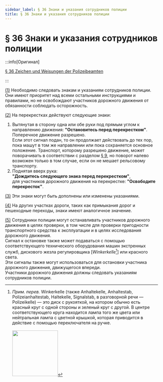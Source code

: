 ```yaml
---
sidebar_label: § 36 Знаки и указания сотрудников полиции
title: § 36 Знаки и указания сотрудников полиции
---
```


<VerifiedTranslationIcon />

# § 36 Знаки и указания сотрудников полиции

:::info[Оригинал]

[§ 36 Zeichen und Weisungen der Polizeibeamten](https://www.gesetze-im-internet.de/stvo_2013/__36.html)

:::


<span id="1">[(1)](#1)</span> Необходимо следовать знакам и указаниям сотрудников полиции.  
Они имеют приоритет над всеми остальными инструкциями и правилами, но не освобождают участников дорожного движения от
обязанности соблюдать осторожность.


<span id="2">[(2)](#2)</span> На перекрестках действуют следующие знаки:
1. Вытянутая в сторону одна или обе руки под прямым углом к направлению движения: **"Остановитесь
перед перекрестком"**.  
  Поперечное движение разрешено.  
  Если этот сигнал подан, то он продолжает действовать до тех пор, пока машут в том же
направлении или пока сохраняется основное положение. Транспорт, которому разрешено движение, может
поворачивать в соответствии с разделом [§ 9](/docs/general-traffic-rules/turning), но поворот налево возможен только в том случае, если он не мешает
рельсовому транспорту.
2. Поднятая вверх рука:  
  **"Дождитесь следующего знака перед перекрестком"**,  
  для участников дорожного движения на перекрестке: **"Освободите перекресток"**.


<span id="3">[(3)](#3)</span> Эти знаки могут быть дополнены или изменены указаниями.


<span id="4">[(4)](#4)</span> На других участках дороги, таких как примыкания дорог и пешеходные переходы, знаки имеют
аналогичное значение.


<span id="5">[(5)](#5)</span> Сотрудники полиции могут останавливать участников дорожного движения в целях проверки, в том числе
для проверки пригодности транспортного средства к эксплуатации и в целях исследования дорожного движения.  
Сигнал к остановке также может подаваться с помощью соответствующего технического оборудования машин экстренных служб, 
дискового жезла регулировщика [*Winkerkelle*[^1]] или красного света.  
Эти сигналы также могут использоваться для остановки участника дорожного движения, движущегося впереди.  
Участники дорожного движения должны следовать указаниям сотрудников полиции.

[^1]: *Прим. перев.* Winkerkelle (также Anhaltekelle, Anhaltestab, Polizeianhaltestab, Haltekelle, Signalstab, в разговорной речи — Polizeikelle) — это диск с рукояткой, на котором обычно есть красный круг с одной стороны и зеленый круг с другой. В центре соответствующего круга находится лампа того же цвета или нейтральная лампа с цветной крышкой, которая приводится в действие с помощью переключателя на ручке.<br/><br/><img src="/img/36/winkerkelle.png" className="img-center" width="150" />